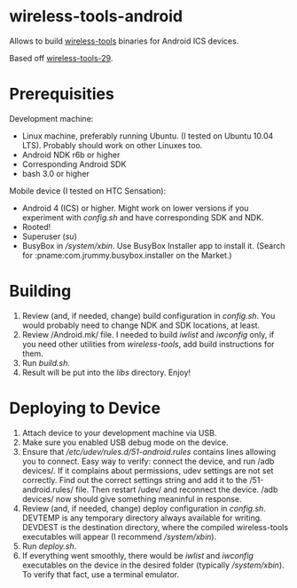 wireless-tools-android
======================

Allows to build [wireless-tools](http://www.hpl.hp.com/personal/Jean_Tourrilhes/Linux/Tools.html) binaries for Android ICS devices.

Based off [wireless-tools-29](http://www.hpl.hp.com/personal/Jean_Tourrilhes/Linux/wireless_tools.29.tar.gz).

Prerequisities
==============
Development machine:
* Linux machine, preferably running Ubuntu. (I tested on Ubuntu 10.04 LTS). Probably should work on other Linuxes too.
* Android NDK r6b or higher
* Corresponding Android SDK
* bash 3.0 or higher

Mobile device (I tested on HTC Sensation):
* Android 4 (ICS) or higher. Might work on lower versions if you experiment with *config.sh* and have corresponding SDK and NDK.
* Rooted!
* Superuser (*su*)
* BusyBox in */system/xbin*. Use BusyBox Installer app to install it. (Search for :pname:com.jrummy.busybox.installer
on the Market.)

Building
========
1. Review (and, if needed, change) build configuration in *config.sh*. You would probably need to change NDK and SDK locations, at least.
2. Review /Android.mk/ file. I needed to build *iwlist* and *iwconfig* only, if you need other utilities from *wireless-tools*, add build instructions for them.
3. Run *build.sh*.
4. Result will be put into the *libs* directory. Enjoy!

Deploying to Device
===================
1. Attach device to your development machine via USB.
2. Make sure you enabled USB debug mode on the device.
3. Ensure that */etc/udev/rules.d/51-android.rules* contains lines allowing you to connect. Easy way to verify: connect the device, and run /adb devices/. If it complains about permissions, udev settings are not set correctly. Find out the correct settings string and add it to the /51-android.rules/ file. Then restart /udev/ and reconnect the device. /adb devices/ now should give something meaninful in response.
4. Review (and, if needed, change) deploy configuration in *config.sh*. DEVTEMP is any temporary directory always available for writing. DEVDEST is the destination directory, where the compiled wireless-tools executables will appear (I recommend */system/xbin*).
5. Run *deploy.sh*.
6. If everything went smoothly, there would be *iwlist* and *iwconfig* executables on the device in the desired folder (typically */system/xbin*). To verify that fact, use a terminal emulator.